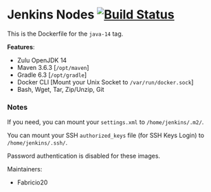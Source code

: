 # Jenkins Nodes [![Build Status](https://travis-ci.com/Fabricio20/Jenkins-Nodes.svg?branch=master)](https://travis-ci.com/Fabricio20/Jenkins-Nodes)

This is the Dockerfile for the `java-14` tag.

**Features**:
- Zulu OpenJDK 14
- Maven 3.6.3 [`/opt/maven`]
- Gradle 6.3 [`/opt/gradle`]
- Docker CLI [Mount your Unix Socket to `/var/run/docker.sock`]
- Bash, Wget, Tar, Zip/Unzip, Git

### Notes

If you need, you can mount your `settings.xml` to `/home/jenkins/.m2/`.

You can mount your SSH `authorized_keys` file (for SSH Keys Login) to `/home/jenkins/.ssh/`.

Password authentication is disabled for these images.

Maintainers:
- Fabricio20
